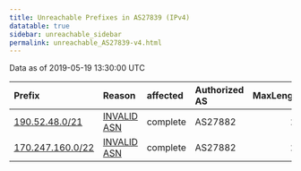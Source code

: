 ```yaml
---
title: Unreachable Prefixes in AS27839 (IPv4)
datatable: true
sidebar: unreachable_sidebar
permalink: unreachable_AS27839-v4.html
---
```


Data as of 2019-05-19 13:30:00 UTC


<div class="datatable-begin"></div>

| Prefix                                                     | Reason                                                                                                  | affected   | Authorized AS   |   MaxLength | Anchor                                         |   unreachable /24s |
|:-----------------------------------------------------------|:--------------------------------------------------------------------------------------------------------|:-----------|:----------------|------------:|:-----------------------------------------------|-------------------:|
| [190.52.48.0/21](https://stat.ripe.net/190.52.48.0/21)     | [INVALID ASN](https://rpki-validator.ripe.net/announcement-preview?asn=AS27839&prefix=190.52.48.0/21)   | complete   | AS27882         |          21 | [LACNIC](unreachable_LACNIC_RPKI_Root-v4.html) |                  8 |
| [170.247.160.0/22](https://stat.ripe.net/170.247.160.0/22) | [INVALID ASN](https://rpki-validator.ripe.net/announcement-preview?asn=AS27839&prefix=170.247.160.0/22) | complete   | AS27882         |          22 | [LACNIC](unreachable_LACNIC_RPKI_Root-v4.html) |                  4 |

<div class="datatable-end"></div>